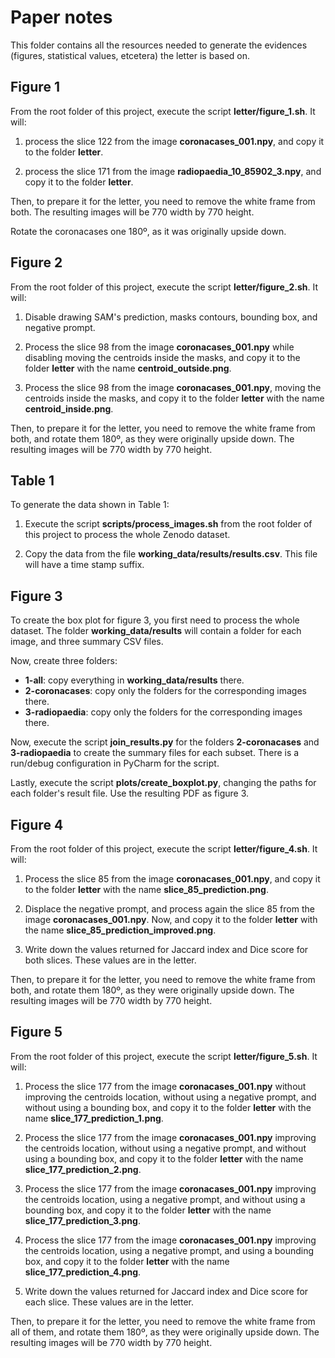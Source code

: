 # Paper notes

This folder contains all the resources needed to generate the evidences (figures, statistical values, etcetera) the letter is based on.

## Figure 1

From the root folder of this project, execute the script **letter/figure_1.sh**. It will:

1. process the slice 122 from the image **coronacases_001.npy**, and copy it to the folder **letter**.

2. process the slice 171 from the image **radiopaedia_10_85902_3.npy**, and copy it to the folder **letter**.

Then, to prepare it for the letter, you need to remove the white frame from both. The resulting images will be 770 width by 770 height.

Rotate the coronacases one 180º, as it was originally upside down.

## Figure 2

From the root folder of this project, execute the script **letter/figure_2.sh**. It will:

1. Disable drawing SAM's prediction, masks contours, bounding box, and negative prompt.

2. Process the slice 98 from the image **coronacases_001.npy** while disabling moving the centroids inside the masks, and copy it to the folder **letter** with the name **centroid_outside.png**.

3. Process the slice 98 from the image **coronacases_001.npy**, moving the centroids inside the masks, and copy it to the folder **letter** with the name **centroid_inside.png**.

Then, to prepare it for the letter, you need to remove the white frame from both, and rotate them 180º, as they were originally upside down. The resulting images will be 770 width by 770 height.

## Table 1

To generate the data shown in Table 1:

1. Execute the script **scripts/process_images.sh** from the root folder of this project to process the whole Zenodo dataset.

2. Copy the data from the file **working_data/results/results.csv**. This file will have a time stamp suffix.

## Figure 3

To create the box plot for figure 3, you first need to process the whole dataset. The folder **working_data/results** will contain a folder for each image, and three summary CSV files.

Now, create three folders:

- **1-all**: copy everything in **working_data/results** there.
- **2-coronacases**: copy only the folders for the corresponding images there.
- **3-radiopaedia**: copy only the folders for the corresponding images there.

Now, execute the script **join_results.py** for the folders **2-coronacases** and **3-radiopaedia** to create the summary files for each subset. There is a run/debug configuration in PyCharm for the script.

Lastly, execute the script **plots/create_boxplot.py**, changing the paths for each folder's result file. Use the resulting PDF as figure 3.

## Figure 4

From the root folder of this project, execute the script **letter/figure_4.sh**. It will:

1. Process the slice 85 from the image **coronacases_001.npy**, and copy it to the folder **letter** with the name **slice_85_prediction.png**.

2. Displace the negative prompt, and process again the slice 85 from the image **coronacases_001.npy**. Now, and copy it to the folder **letter** with the name **slice_85_prediction_improved.png**.

3. Write down the values returned for Jaccard index and Dice score for both slices. These values are in the letter.

Then, to prepare it for the letter, you need to remove the white frame from both, and rotate them 180º, as they were originally upside down. The resulting images will be 770 width by 770 height.

## Figure 5

From the root folder of this project, execute the script **letter/figure_5.sh**. It will:

1. Process the slice 177 from the image **coronacases_001.npy** without improving the centroids location, without using a negative prompt, and without using a bounding box, and copy it to the folder **letter** with the name **slice_177_prediction_1.png**.

2. Process the slice 177 from the image **coronacases_001.npy** improving the centroids location, without using a negative prompt, and without using a bounding box, and copy it to the folder **letter** with the name **slice_177_prediction_2.png**.

3. Process the slice 177 from the image **coronacases_001.npy** improving the centroids location, using a negative prompt, and without using a bounding box, and copy it to the folder **letter** with the name **slice_177_prediction_3.png**.

4. Process the slice 177 from the image **coronacases_001.npy** improving the centroids location, using a negative prompt, and using a bounding box, and copy it to the folder **letter** with the name **slice_177_prediction_4.png**.

5. Write down the values returned for Jaccard index and Dice score for each slice. These values are in the letter.

Then, to prepare it for the letter, you need to remove the white frame from all of them, and rotate them 180º, as they were originally upside down. The resulting images will be 770 width by 770 height.
